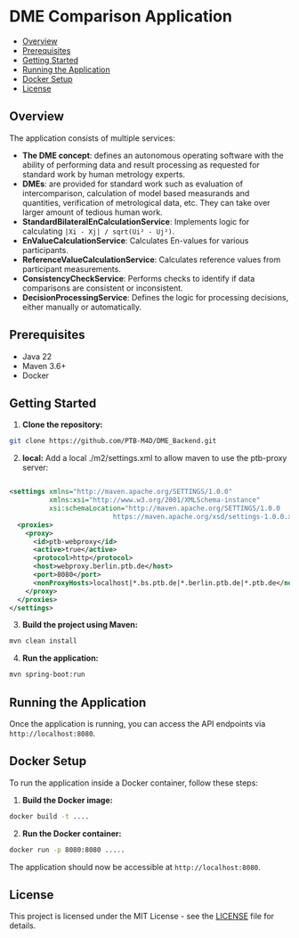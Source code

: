 # DME Comparison Application

- [Overview](#overview)
- [Prerequisites](#prerequisites)
- [Getting Started](#getting-started)
- [Running the Application](#running-the-application)
- [Docker Setup](#docker-setup)
- [License](#license)

## Overview

The application consists of multiple services:
- **The DME concept**: defines an autonomous operating software with the ability of performing data and result processing as requested for standard work by human metrology experts.
- **DMEs**: are provided for standard work such as evaluation of intercomparison, calculation of model based measurands and quantities, verification of metrological data, etc. They can take over larger amount of tedious human work.
- **StandardBilateralEnCalculationService**: Implements logic for calculating `|Xi - Xj| / sqrt(Ui² - Uj²)`.
- **EnValueCalculationService**: Calculates En-values for various participants.
- **ReferenceValueCalculationService**: Calculates reference values from participant measurements.
- **ConsistencyCheckService**: Performs checks to identify if data comparisons are consistent or inconsistent.
- **DecisionProcessingService**: Defines the logic for processing decisions, either manually or automatically.


## Prerequisites

- Java 22
- Maven 3.6+
- Docker 

## Getting Started

1. **Clone the repository:**

```bash
git clone https://github.com/PTB-M4D/DME_Backend.git
```
2. **local:**
   Add a local ./m2/settings.xml to allow maven to use the ptb-proxy server:

```xml

<settings xmlns="http://maven.apache.org/SETTINGS/1.0.0"
          xmlns:xsi="http://www.w3.org/2001/XMLSchema-instance"
          xsi:schemaLocation="http://maven.apache.org/SETTINGS/1.0.0
                          https://maven.apache.org/xsd/settings-1.0.0.xsd">
  <proxies>
    <proxy>
      <id>ptb-webproxy</id>
      <active>true</active>
      <protocol>http</protocol>
      <host>webproxy.berlin.ptb.de</host>
      <port>8080</port>
      <nonProxyHosts>localhost|*.bs.ptb.de|*.berlin.ptb.de|*.ptb.de</nonProxyHosts>
    </proxy>
  </proxies>
</settings>
```
3. **Build the project using Maven:**

```bash
mvn clean install
```

4. **Run the application:**

```bash
mvn spring-boot:run
```

## Running the Application

Once the application is running, you can access the API endpoints via `http://localhost:8080`.

## Docker Setup

To run the application inside a Docker container, follow these steps:

1. **Build the Docker image:**

```bash
docker build -t ....
```

2. **Run the Docker container:**

```bash
docker run -p 8080:8080 .....
```

The application should now be accessible at `http://localhost:8080`.


## License

This project is licensed under the MIT License - see the [LICENSE](LICENSE) file for details.



